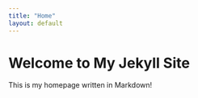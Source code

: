 ```yaml
---
title: "Home"
layout: default
---
```


# Welcome to My Jekyll Site

This is my homepage written in Markdown!